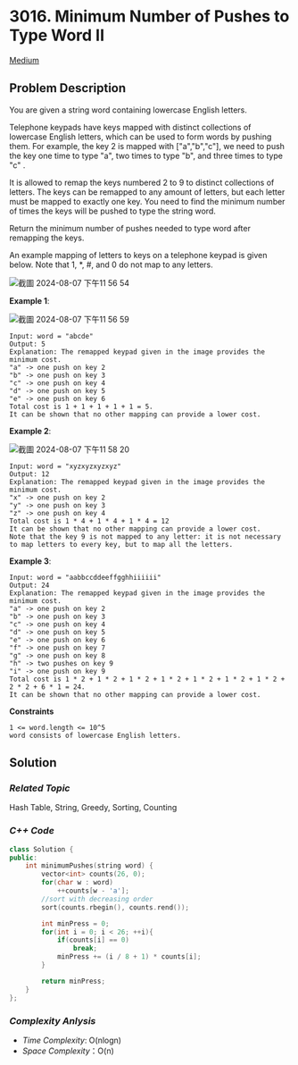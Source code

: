 # 3016. Minimum Number of Pushes to Type Word II
[Medium](https://leetcode.com/problems/minimum-number-of-pushes-to-type-word-ii/description/)

## Problem Description

You are given a string word containing lowercase English letters.

Telephone keypads have keys mapped with distinct collections of lowercase English letters, which can be used to form words by pushing them. For example, the key 2 is mapped with ["a","b","c"], we need to push the key one time to type "a", two times to type "b", and three times to type "c" .

It is allowed to remap the keys numbered 2 to 9 to distinct collections of letters. The keys can be remapped to any amount of letters, but each letter must be mapped to exactly one key. You need to find the minimum number of times the keys will be pushed to type the string word.

Return the minimum number of pushes needed to type word after remapping the keys.

An example mapping of letters to keys on a telephone keypad is given below. Note that 1, *, #, and 0 do not map to any letters.

![截圖 2024-08-07 下午11 56 54](https://github.com/user-attachments/assets/2d9fdb37-c305-4320-ad42-141c421faa03)

**Example 1**:

![截圖 2024-08-07 下午11 56 59](https://github.com/user-attachments/assets/ff43dbc9-f835-453e-afe6-8875b1aa9bc7)

```
Input: word = "abcde"
Output: 5
Explanation: The remapped keypad given in the image provides the minimum cost.
"a" -> one push on key 2
"b" -> one push on key 3
"c" -> one push on key 4
"d" -> one push on key 5
"e" -> one push on key 6
Total cost is 1 + 1 + 1 + 1 + 1 = 5.
It can be shown that no other mapping can provide a lower cost.
```
**Example 2**:

![截圖 2024-08-07 下午11 58 20](https://github.com/user-attachments/assets/edfc3323-0ed6-497f-bea3-d7fc04101ab7)

```
Input: word = "xyzxyzxyzxyz"
Output: 12
Explanation: The remapped keypad given in the image provides the minimum cost.
"x" -> one push on key 2
"y" -> one push on key 3
"z" -> one push on key 4
Total cost is 1 * 4 + 1 * 4 + 1 * 4 = 12
It can be shown that no other mapping can provide a lower cost.
Note that the key 9 is not mapped to any letter: it is not necessary to map letters to every key, but to map all the letters.
```
**Example 3**:
```
Input: word = "aabbccddeeffgghhiiiiii"
Output: 24
Explanation: The remapped keypad given in the image provides the minimum cost.
"a" -> one push on key 2
"b" -> one push on key 3
"c" -> one push on key 4
"d" -> one push on key 5
"e" -> one push on key 6
"f" -> one push on key 7
"g" -> one push on key 8
"h" -> two pushes on key 9
"i" -> one push on key 9
Total cost is 1 * 2 + 1 * 2 + 1 * 2 + 1 * 2 + 1 * 2 + 1 * 2 + 1 * 2 + 2 * 2 + 6 * 1 = 24.
It can be shown that no other mapping can provide a lower cost.
```

**Constraints**
```
1 <= word.length <= 10^5
word consists of lowercase English letters.
```

## Solution

### _Related Topic_
   Hash Table, String, Greedy, Sorting, Counting

### _C++ Code_
```cpp
class Solution {
public:
    int minimumPushes(string word) {
        vector<int> counts(26, 0);
        for(char w : word)
            ++counts[w - 'a'];
        //sort with decreasing order
        sort(counts.rbegin(), counts.rend());

        int minPress = 0;
        for(int i = 0; i < 26; ++i){
            if(counts[i] == 0)
                break;
            minPress += (i / 8 + 1) * counts[i];
        }

        return minPress;
    }
};
```

### _Complexity Anlysis_
- _Time Complexity_: O(nlogn)
- _Space Complexity_：O(n)
